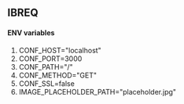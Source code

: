 ## IBREQ

#### ENV variables
1. CONF_HOST="localhost"
2. CONF_PORT=3000
3. CONF_PATH="/"
4. CONF_METHOD="GET"
5. CONF_SSL=false
6. IMAGE_PLACEHOLDER_PATH="placeholder.jpg"
